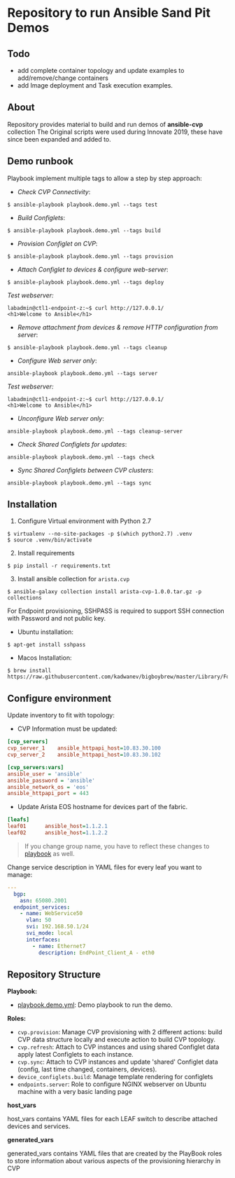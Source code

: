 # Repository to run Ansible Sand Pit Demos

## Todo

- add complete container topology and update examples to add/remove/change containers
- add Image deployment and Task execution examples.

## About

Repository provides material to build and run demos of __ansible-cvp__ collection
The Original scripts were used during Innovate 2019, these have since been expanded
and added to.

## Demo runbook

Playbook implement multiple tags to allow a step by step approach:

- _Check CVP Connectivity_:
```shell
$ ansible-playbook playbook.demo.yml --tags test
```

- _Build Configlets_:
```shell
$ ansible-playbook playbook.demo.yml --tags build
```

- _Provision Configlet on CVP_:
```shell
$ ansible-playbook playbook.demo.yml --tags provision
```

- _Attach Configlet to devices & configure web-server_:
```shell
$ ansible-playbook playbook.demo.yml --tags deploy
```

_Test webserver:_

```shell
labadmin@ctl1-endpoint-z:~$ curl http://127.0.0.1/
<h1>Welcome to Ansible</h1>
```

- _Remove attachment from devices & remove HTTP configuration from server_:
```shell
$ ansible-playbook playbook.demo.yml --tags cleanup
```

- _Configure Web server only_:

```shell
ansible-playbook playbook.demo.yml --tags server
```

_Test webserver:_

```shell
labadmin@ctl1-endpoint-z:~$ curl http://127.0.0.1/
<h1>Welcome to Ansible</h1>
```

- _Unconfigure Web server only_:

```shell
ansible-playbook playbook.demo.yml --tags cleanup-server
```

- _Check Shared Configlets for updates_:

```shell
ansible-playbook playbook.demo.yml --tags check
```

- _Sync Shared Configlets between CVP clusters_:

```shell
ansible-playbook playbook.demo.yml --tags sync
```
## Installation

1. Configure Virtual environment with Python 2.7

```shell
$ virtualenv --no-site-packages -p $(which python2.7) .venv
$ source .venv/bin/activate
```

2. Install requirements

```
$ pip install -r requirements.txt
```

3. Install ansible collection for `arista.cvp`

```shell
$ ansible-galaxy collection install arista-cvp-1.0.0.tar.gz -p collections
```

For Endpoint provisioning, SSHPASS is required to support SSH connection with Password and not public key.

- Ubuntu installation:

```shell
$ apt-get install sshpass
```

- Macos Installation:

```shell
$ brew install https://raw.githubusercontent.com/kadwanev/bigboybrew/master/Library/Formula/sshpass.rb
```

## Configure environment

Update inventory to fit with topology:

- CVP Information must be updated:

```ini
[cvp_servers]
cvp_server_1    ansible_httpapi_host=10.83.30.100
cvp_server_2    ansible_httpapi_host=10.83.30.102

[cvp_servers:vars]
ansible_user = 'ansible'
ansible_password = 'ansible'
ansible_network_os = 'eos'
ansible_httpapi_port = 443
```

- Update Arista EOS hostname for devices part of the fabric.

```ini
[leafs]
leaf01      ansible_host=1.1.2.1
leaf02      ansible_host=1.1.2.2
```

> If you change group name, you have to reflect these changes to [playbook]() as well.

Change service description in YAML files for every leaf you want to manage:

```yaml
---
  bgp:
    asn: 65080.2001
  endpoint_services:
    - name: WebService50
      vlan: 50
      svi: 192.168.50.1/24
      svi_mode: local
      interfaces:
        - name: Ethernet7
          description: EndPoint_Client_A - eth0
```

## Repository Structure

__Playbook:__

- [playbook.demo.yml](playbook.demo.yml): Demo playbook to run the demo.

__Roles:__

- `cvp.provision`: Manage CVP provisioning with 2 different actions: build CVP data structure locally and execute action to build CVP topology.
- `cvp.refresh`: Attach to CVP instances and using shared Configlet data apply latest Configlets to each instance.
- `cvp.sync`: Attach to CVP instances and update 'shared' Configlet data (config, last time changed, containers, devices).
- `device_configlets.build`: Manage template rendering for configlets
- `endpoints.server`: Role to configure NGINX webserver on Ubuntu machine with a very basic landing page

__host_vars__

host_vars contains YAML files for each LEAF switch to describe attached devices and services.

__generated_vars__

generated_vars contains YAML files that are created by the PlayBook roles to store information about
various aspects of the provisioning hierarchy in CVP
